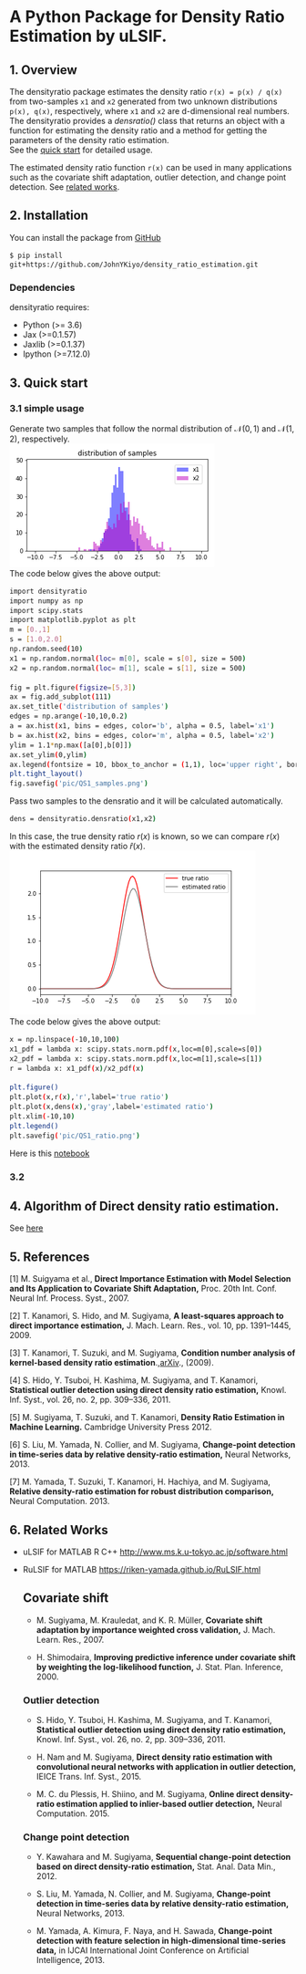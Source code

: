 # A Python Package for Density Ratio Estimation by uLSIF.

## 1\. Overview
The densityratio package estimates the density ratio `r(x) = p(x) / q(x)` from two-samples `x1` and `x2` generated from two unknown distributions `p(x), q(x)`, respectively, where `x1` and `x2` are d-dimensional real numbers.   
The densityratio provides a *densratio()* class that returns an object with a function for estimating the density ratio and a method for getting the parameters of the density ratio estimation.   
See the [quick start](#3.-Quick-start) for detailed usage.

The estimated density ratio function `r(x)` can be used in many applications such as the covariate shift adaptation, outlier detection, and change point detection. See [related works](#6.-Related-Works).



## 2\. Installation

You can install the package from
[GitHub](https://github.com/JohnYKiyo/density_ratio_estimation)

``` :sh
$ pip install git+https://github.com/JohnYKiyo/density_ratio_estimation.git
```

### Dependencies   
densityratio requires:

- Python (>= 3.6)   
- Jax (>=0.1.57)   
- Jaxlib (>=0.1.37)   
- Ipython (>=7.12.0)


## 3. Quick start 

### 3.1 simple usage
Generate two samples that follow the normal distribution of $\mathcal{N(0,1)}$ and $\mathcal{N(1,2)}$, respectively.   
![](pic/QS1_samples.png)   
The code below gives the above output:

```sh
import densityratio
import numpy as np
import scipy.stats
import matplotlib.pyplot as plt
m = [0.,1]
s = [1.0,2.0]
np.random.seed(10)
x1 = np.random.normal(loc= m[0], scale = s[0], size = 500)
x2 = np.random.normal(loc= m[1], scale = s[1], size = 500)

fig = plt.figure(figsize=[5,3])
ax = fig.add_subplot(111)
ax.set_title('distribution of samples')
edges = np.arange(-10,10,0.2)
a = ax.hist(x1, bins = edges, color='b', alpha = 0.5, label='x1')
b = ax.hist(x2, bins = edges, color='m', alpha = 0.5, label='x2')
ylim = 1.1*np.max([a[0],b[0]])
ax.set_ylim(0,ylim)
ax.legend(fontsize = 10, bbox_to_anchor = (1,1), loc='upper right', borderaxespad = 1)
plt.tight_layout()
fig.savefig('pic/QS1_samples.png')
```

Pass two samples to the densratio and it will be calculated automatically.
```sh
dens = densityratio.densratio(x1,x2)
```
In this case, the true density ratio $r(x)$ is known, so we can compare $r(x)$ with the estimated density ratio $\hat{r}(x)$.    
![](pic/QS1_ratio.png)   
The code below gives the above output:   
```sh
x = np.linspace(-10,10,100)
x1_pdf = lambda x: scipy.stats.norm.pdf(x,loc=m[0],scale=s[0])
x2_pdf = lambda x: scipy.stats.norm.pdf(x,loc=m[1],scale=s[1])
r = lambda x: x1_pdf(x)/x2_pdf(x)

plt.figure()
plt.plot(x,r(x),'r',label='true ratio')
plt.plot(x,dens(x),'gray',label='estimated ratio')
plt.xlim(-10,10)
plt.legend()
plt.savefig('pic/QS1_ratio.png')
```

Here is this [notebook](QuickStart1.ipynb)

### 3.2 



## 4. Algorithm of Direct density ratio estimation.
See [here](Algorithm.pdf)
 

## 5. References

\[1\] M. Suigyama et al., **Direct Importance Estimation with Model Selection and Its Application to Covariate Shift Adaptation,** Proc. 20th Int. Conf. Neural Inf. Process. Syst., 2007.

\[2\] T. Kanamori, S. Hido, and M. Sugiyama, **A least-squares approach to direct importance estimation,** J. Mach. Learn. Res., vol. 10, pp. 1391–1445, 2009.

\[3\] T. Kanamori, T. Suzuki, and M. Sugiyama, **Condition number analysis of kernel-based density ratio estimation**.,[arXiv](https://arxiv.org/abs/0912.2800)., (2009).

\[4\] S. Hido, Y. Tsuboi, H. Kashima, M. Sugiyama, and T. Kanamori, **Statistical outlier detection using direct density ratio estimation,** Knowl. Inf. Syst., vol. 26, no. 2, pp. 309–336, 2011.

\[5\] M. Sugiyama, T. Suzuki, and T. Kanamori, **Density Ratio Estimation in Machine Learning.** Cambridge University Press 2012.

\[6\] S. Liu, M. Yamada, N. Collier, and M. Sugiyama, **Change-point detection in time-series data by relative density-ratio estimation,** Neural Networks, 2013.

\[7\] M. Yamada, T. Suzuki, T. Kanamori, H. Hachiya, and M. Sugiyama, **Relative density-ratio estimation for robust distribution comparison,** Neural Computation. 2013.


## 6. Related Works
- uLSIF for MATLAB R C++ <http://www.ms.k.u-tokyo.ac.jp/software.html>
- RuLSIF for MATLAB <https://riken-yamada.github.io/RuLSIF.html>

    ## Covariate shift
    - M. Sugiyama, M. Krauledat, and K. R. Müller, **Covariate shift adaptation by importance weighted cross validation,** J. Mach. Learn. Res., 2007.

    - H. Shimodaira, **Improving predictive inference under covariate shift by weighting the log-likelihood function,** J. Stat. Plan. Inference, 2000.

    ### Outlier detection
    - S. Hido, Y. Tsuboi, H. Kashima, M. Sugiyama, and T. Kanamori, **Statistical outlier detection using direct density ratio estimation,** Knowl. Inf. Syst., vol. 26, no. 2, pp. 309–336, 2011.

    - H. Nam and M. Sugiyama, **Direct density ratio estimation with convolutional neural networks with application in outlier detection,** IEICE Trans. Inf. Syst., 2015.

    - M. C. du Plessis, H. Shiino, and M. Sugiyama, **Online direct density-ratio estimation applied to inlier-based outlier detection,** Neural Computation. 2015.

    ### Change point detection
    - Y. Kawahara and M. Sugiyama, **Sequential change-point detection based on direct density-ratio estimation,** Stat. Anal. Data Min., 2012.

    - S. Liu, M. Yamada, N. Collier, and M. Sugiyama, **Change-point detection in time-series data by relative density-ratio estimation,** Neural Networks, 2013.

    - M. Yamada, A. Kimura, F. Naya, and H. Sawada, **Change-point detection with feature selection in high-dimensional time-series data,** in IJCAI International Joint Conference on Artificial Intelligence, 2013.